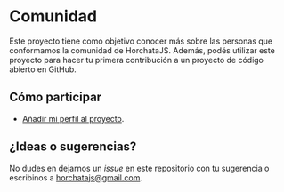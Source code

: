 # Comunidad

Este proyecto tiene como objetivo conocer más sobre las personas que conformamos la comunidad de HorchataJS.
Además, podés utilizar este proyecto para hacer tu primera contribución a un proyecto de código abierto en GitHub.

## Cómo participar

- [Añadir mi perfil al proyecto](perfiles/README.md).

## ¿Ideas o sugerencias?

No dudes en dejarnos un _issue_ en este repositorio con tu sugerencia o escribinos a [horchatajs@gmail.com](mailto:horchatajs@gmail.com).
